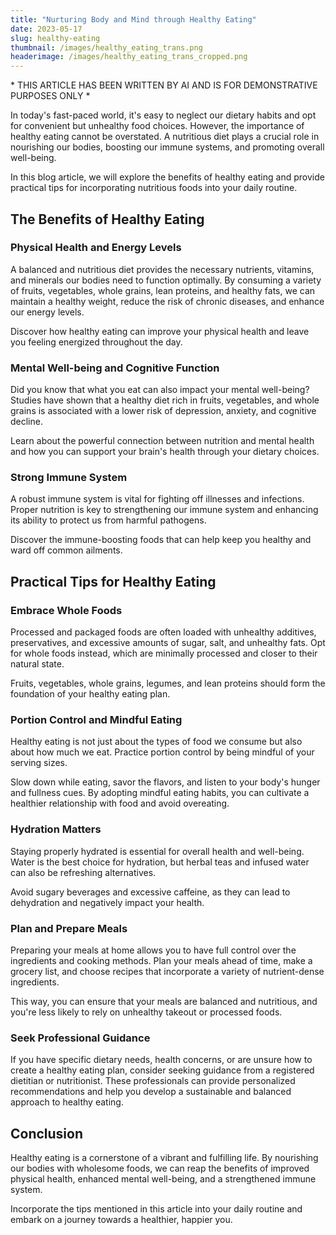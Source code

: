 ```yaml
---
title: "Nurturing Body and Mind through Healthy Eating"
date: 2023-05-17
slug: healthy-eating
thumbnail: /images/healthy_eating_trans.png
headerimage: /images/healthy_eating_trans_cropped.png
---
```

\* THIS ARTICLE HAS BEEN WRITTEN BY AI AND IS FOR DEMONSTRATIVE PURPOSES ONLY \*

In today's fast-paced world, it's easy to neglect our dietary habits and opt for convenient but unhealthy food choices. However, the importance of healthy eating cannot be overstated. A nutritious diet plays a crucial role in nourishing our bodies, boosting our immune systems, and promoting overall well-being.

In this blog article, we will explore the benefits of healthy eating and provide practical tips for incorporating nutritious foods into your daily routine.

## The Benefits of Healthy Eating
### Physical Health and Energy Levels
A balanced and nutritious diet provides the necessary nutrients, vitamins, and minerals our bodies need to function optimally. By consuming a variety of fruits, vegetables, whole grains, lean proteins, and healthy fats, we can maintain a healthy weight, reduce the risk of chronic diseases, and enhance our energy levels.

Discover how healthy eating can improve your physical health and leave you feeling energized throughout the day.

### Mental Well-being and Cognitive Function
Did you know that what you eat can also impact your mental well-being? Studies have shown that a healthy diet rich in fruits, vegetables, and whole grains is associated with a lower risk of depression, anxiety, and cognitive decline.

Learn about the powerful connection between nutrition and mental health and how you can support your brain's health through your dietary choices.

### Strong Immune System
A robust immune system is vital for fighting off illnesses and infections. Proper nutrition is key to strengthening our immune system and enhancing its ability to protect us from harmful pathogens.

Discover the immune-boosting foods that can help keep you healthy and ward off common ailments.

## Practical Tips for Healthy Eating
### Embrace Whole Foods
Processed and packaged foods are often loaded with unhealthy additives, preservatives, and excessive amounts of sugar, salt, and unhealthy fats. Opt for whole foods instead, which are minimally processed and closer to their natural state.

Fruits, vegetables, whole grains, legumes, and lean proteins should form the foundation of your healthy eating plan.

### Portion Control and Mindful Eating
Healthy eating is not just about the types of food we consume but also about how much we eat. Practice portion control by being mindful of your serving sizes.

Slow down while eating, savor the flavors, and listen to your body's hunger and fullness cues. By adopting mindful eating habits, you can cultivate a healthier relationship with food and avoid overeating.

### Hydration Matters
Staying properly hydrated is essential for overall health and well-being. Water is the best choice for hydration, but herbal teas and infused water can also be refreshing alternatives.

Avoid sugary beverages and excessive caffeine, as they can lead to dehydration and negatively impact your health.

### Plan and Prepare Meals
Preparing your meals at home allows you to have full control over the ingredients and cooking methods. Plan your meals ahead of time, make a grocery list, and choose recipes that incorporate a variety of nutrient-dense ingredients.

This way, you can ensure that your meals are balanced and nutritious, and you're less likely to rely on unhealthy takeout or processed foods.

### Seek Professional Guidance
If you have specific dietary needs, health concerns, or are unsure how to create a healthy eating plan, consider seeking guidance from a registered dietitian or nutritionist. These professionals can provide personalized recommendations and help you develop a sustainable and balanced approach to healthy eating.

## Conclusion
Healthy eating is a cornerstone of a vibrant and fulfilling life. By nourishing our bodies with wholesome foods, we can reap the benefits of improved physical health, enhanced mental well-being, and a strengthened immune system.

Incorporate the tips mentioned in this article into your daily routine and embark on a journey towards a healthier, happier you.
